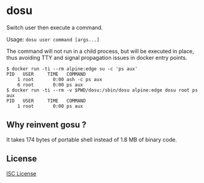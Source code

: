# dosu

Switch user then execute a command.

Usage: `dosu user command [args...]`

The command will not run in a child process, but will be executed
in place, thus avoiding TTY and signal propagation issues in docker
entry points.

```
$ docker run -ti --rm alpine:edge su -c 'ps aux'
PID   USER     TIME   COMMAND
    1 root       0:00 ash -c ps aux
	6 root       0:00 ps aux
$ docker run -ti --rm -v $PWD/dosu:/sbin/dosu alpine:edge dosu root ps aux
PID   USER     TIME   COMMAND
    1 root       0:00 ps aux
```

## Why reinvent gosu ?

It takes 174 bytes of portable shell instead of 1.8 MB of binary code.

## License

[ISC License](./LICENSE)
